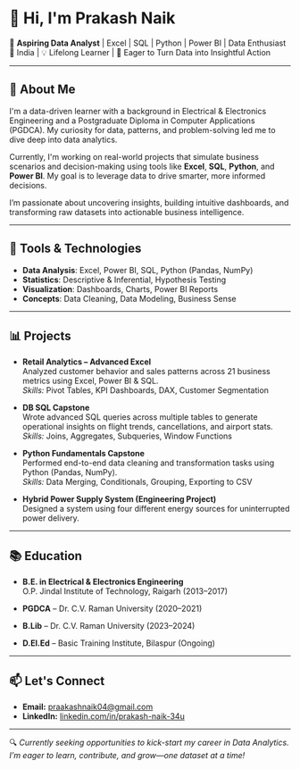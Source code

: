 # 👋 Hi, I'm Prakash Naik

🎯 **Aspiring Data Analyst** | Excel | SQL | Python | Power BI | Data Enthusiast  
📍 India | 💡 Lifelong Learner | 🚀 Eager to Turn Data into Insightful Action  

---

## 🧠 About Me

I'm a data-driven learner with a background in Electrical & Electronics Engineering and a Postgraduate Diploma in Computer Applications (PGDCA). My curiosity for data, patterns, and problem-solving led me to dive deep into data analytics.

Currently, I'm working on real-world projects that simulate business scenarios and decision-making using tools like **Excel**, **SQL**, **Python**, and **Power BI**. My goal is to leverage data to drive smarter, more informed decisions.

I’m passionate about uncovering insights, building intuitive dashboards, and transforming raw datasets into actionable business intelligence.

---

## 🔧 Tools & Technologies

- **Data Analysis**: Excel, Power BI, SQL, Python (Pandas, NumPy)
- **Statistics**: Descriptive & Inferential, Hypothesis Testing
- **Visualization**: Dashboards, Charts, Power BI Reports
- **Concepts**: Data Cleaning, Data Modeling, Business Sense

---

## 📊 Projects

- **Retail Analytics – Advanced Excel**  
  Analyzed customer behavior and sales patterns across 21 business metrics using Excel, Power BI & SQL.  
  *Skills:* Pivot Tables, KPI Dashboards, DAX, Customer Segmentation  

- **DB SQL Capstone**  
  Wrote advanced SQL queries across multiple tables to generate operational insights on flight trends, cancellations, and airport stats.  
  *Skills:* Joins, Aggregates, Subqueries, Window Functions  

- **Python Fundamentals Capstone**  
  Performed end-to-end data cleaning and transformation tasks using Python (Pandas, NumPy).  
  *Skills:* Data Merging, Conditionals, Grouping, Exporting to CSV  

- **Hybrid Power Supply System (Engineering Project)**  
  Designed a system using four different energy sources for uninterrupted power delivery.

---

## 📚 Education

- **B.E. in Electrical & Electronics Engineering**  
  O.P. Jindal Institute of Technology, Raigarh (2013–2017)

- **PGDCA** – Dr. C.V. Raman University (2020–2021)  
- **B.Lib** – Dr. C.V. Raman University (2023–2024)  
- **D.El.Ed** – Basic Training Institute, Bilaspur (Ongoing)

---

## 📫 Let's Connect

- **Email:** praakashnaik04@gmail.com  
- **LinkedIn:** [linkedin.com/in/prakash-naik-34u](https://www.linkedin.com/in/prakash-naik-34u)  

---

🔍 *Currently seeking opportunities to kick-start my career in Data Analytics. I’m eager to learn, contribute, and grow—one dataset at a time!*
